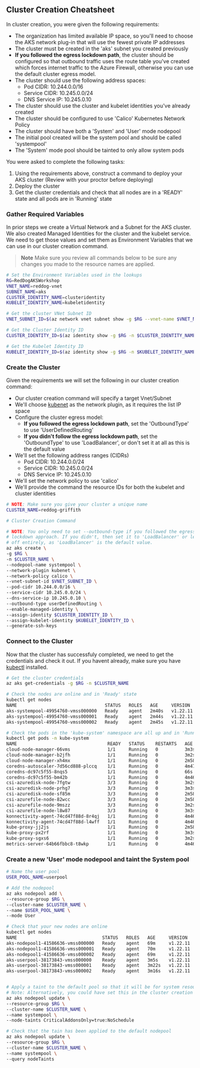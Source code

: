 ## Cluster Creation Cheatsheet

In cluster creation, you were given the following requirements:

* The organization has limited available IP space, so you'll need to choose the AKS network plug-in that will use the fewest private IP addresses
* The cluster must be created in the 'aks' subnet you created previously
* **If you followed the egress lockdown path**, the cluster should be configured so that outbound traffic uses the route table you've created which forces internet traffic to the Azure Firewall, otherwise you can use the default cluster egress model.
* The cluster should use the following address spaces:
    * Pod CIDR: 10.244.0.0/16
    * Service CIDR: 10.245.0.0/24
    * DNS Service IP: 10.245.0.10
* The cluster should use the cluster and kubelet identities you've already created
* The cluster should be configured to use 'Calico' Kubernetes Network Policy
* The cluster should have both a 'System' and 'User' mode nodepool
* The initial pool created will be the system pool and should be called 'systempool'
* The 'System' mode pool should be tainted to only allow system pods

You were asked to complete the following tasks:

1. Using the requirements above, construct a command to deploy your AKS cluster (Review with your proctor before deploying)
2. Deploy the cluster
3. Get the cluster credentials and check that all nodes are in a 'READY' state and all pods are in 'Running' state

### Gather Required Variables

In prior steps we create a Virtual Network and a Subnet for the AKS cluster. We also created Managed Identities for the cluster and the kubelet service. We need to get those values and set them as Environment Variables that we can use in our cluster creation command.

> **Note**
> Make sure you review all commands below to be sure any changes you made to the resource names are applied.

```bash
# Set the Environment Variables used in the lookups
RG=RedDogAKSWorkshop
VNET_NAME=reddog-vnet
SUBNET_NAME=aks
CLUSTER_IDENTITY_NAME=clusteridentity
KUBELET_IDENTITY_NAME=kubeletidentity

# Get the cluster VNet Subnet ID
VNET_SUBNET_ID=$(az network vnet subnet show -g $RG --vnet-name $VNET_NAME -n $SUBNET_NAME -o tsv --query id)

# Get the Cluster Identity ID
CLUSTER_IDENTITY_ID=$(az identity show -g $RG -n $CLUSTER_IDENTITY_NAME -o tsv --query id)

# Get the Kubelet Identity ID
KUBELET_IDENTITY_ID=$(az identity show -g $RG -n $KUBELET_IDENTITY_NAME -o tsv --query id)
```

### Create the Cluster

Given the requirements we will set the following in our cluster creation command:

* Our cluster creation command will specify a target Vnet/Subnet
* We'll choose [kubenet](https://docs.microsoft.com/en-us/azure/aks/configure-kubenet) as the network plugin, as it requires the list IP space
* Configure the cluster egress model:
  * **If you followed the egress lockdown path**, set the 'OutboundType' to use 'UserDefinedRouting'
  * **If you didn't follow the egress lockdown path**, set the 'OutboundType' to use 'LoadBalancer', or don't set it at all as this is the default value
* We'll set the following address ranges (CIDRs)
    * Pod CIDR: 10.244.0.0/24
    * Service CIDR: 10.245.0.0/24
    * DNS Service IP: 10.245.0.10
* We'll set the network policy to use 'calico'
* We'll provide the command the resource IDs for both the kubelet and cluster identities

```bash
# NOTE: Make sure you give your cluster a unique name
CLUSTER_NAME=reddog-griffith

# Cluster Creation Command

# NOTE: You only need to set --outbound-type if you followed the egress
# lockdown approach. If you didn't, then set it to 'LoadBalancer' or leave it
# off entirely, as 'LoadBalancer' is the default value.
az aks create \
-g $RG \
-n $CLUSTER_NAME \
--nodepool-name systempool \
--network-plugin kubenet \
--network-policy calico \
--vnet-subnet-id $VNET_SUBNET_ID \
--pod-cidr 10.244.0.0/16 \
--service-cidr 10.245.0.0/24 \
--dns-service-ip 10.245.0.10 \
--outbound-type userDefinedRouting \
--enable-managed-identity \
--assign-identity $CLUSTER_IDENTITY_ID \
--assign-kubelet-identity $KUBELET_IDENTITY_ID \
--generate-ssh-keys
```

### Connect to the Cluster

Now that the cluster has successfuly completed, we need to get the credentials and check it out. If you havent already, make sure you have [kubectl](https://kubernetes.io/docs/tasks/tools/) installed.

```bash
# Get the cluster credentials
az aks get-credentials -g $RG -n $CLUSTER_NAME

# Check the nodes are online and in 'Ready' state
kubectl get nodes
NAME                                 STATUS   ROLES   AGE     VERSION
aks-systempool-49954760-vmss000000   Ready    agent   2m40s   v1.22.11
aks-systempool-49954760-vmss000001   Ready    agent   2m44s   v1.22.11
aks-systempool-49954760-vmss000002   Ready    agent   2m45s   v1.22.11

# Check the pods in the 'kube-system' namespace are all up and in 'Running' state
kubectl get pods -n kube-system
NAME                                  READY   STATUS    RESTARTS   AGE
cloud-node-manager-66vms              1/1     Running   0          3m3s
cloud-node-manager-b2jfh              1/1     Running   0          3m2s
cloud-node-manager-xh4mx              1/1     Running   0          2m58s
coredns-autoscaler-7d56cd888-plccq    1/1     Running   0          4m47s
coredns-dc97c5f55-8nqs5               1/1     Running   0          66s
coredns-dc97c5f55-bm42b               1/1     Running   0          4m46s
csi-azuredisk-node-7fgtw              3/3     Running   0          3m2s
csi-azuredisk-node-prhg7              3/3     Running   0          3m3s
csi-azuredisk-node-sf85m              3/3     Running   0          2m58s
csi-azurefile-node-82wcc              3/3     Running   0          2m58s
csi-azurefile-node-9mszz              3/3     Running   0          3m2s
csi-azurefile-node-l8w87              3/3     Running   0          3m3s
konnectivity-agent-74cd47f88d-8r4qj   1/1     Running   0          4m46s
konnectivity-agent-74cd47f88d-l4wff   1/1     Running   0          4m46s
kube-proxy-jj2js                      1/1     Running   0          2m58s
kube-proxy-px2rf                      1/1     Running   0          3m3s
kube-proxy-sgxs6                      1/1     Running   0          3m2s
metrics-server-64b66fbbc8-t8wkp       1/1     Running   0          4m46s
```

### Create a new 'User' mode nodepool and taint the System pool


```bash
# Name the user pool
USER_POOL_NAME=userpool

# Add the nodepool
az aks nodepool add \
--resource-group $RG \
--cluster-name $CLUSTER_NAME \
--name $USER_POOL_NAME \
--mode User

# Check that your new nodes are online
kubectl get nodes
NAME                                STATUS   ROLES   AGE     VERSION
aks-nodepool1-41586636-vmss000000   Ready    agent   69m     v1.22.11
aks-nodepool1-41586636-vmss000001   Ready    agent   70m     v1.22.11
aks-nodepool1-41586636-vmss000002   Ready    agent   69m     v1.22.11
aks-userpool-38173843-vmss000000    Ready    agent   3m5s    v1.22.11
aks-userpool-38173843-vmss000001    Ready    agent   3m22s   v1.22.11
aks-userpool-38173843-vmss000002    Ready    agent   3m16s   v1.22.11


# Apply a taint to the default pool so that it will be for system resources only
# Note: Alternatively, you could have set this in the cluster creation step
az aks nodepool update \
--resource-group $RG \
--cluster-name $CLUSTER_NAME \
--name systempool \
--node-taints CriticalAddonsOnly=true:NoSchedule

# Check that the tain has been applied to the default nodepool
az aks nodepool update \
--resource-group $RG \
--cluster-name $CLUSTER_NAME \
--name systempool \
--query nodeTaints
```